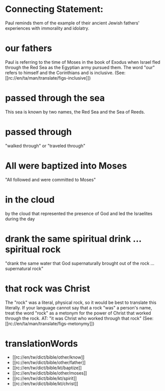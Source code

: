 # Connecting Statement:

Paul reminds them of the example of their ancient Jewish fathers' experiences with immorality and idolatry.

# our fathers

Paul is referring to the time of Moses in the book of Exodus when Israel fled through the Red Sea as the Egyptian army pursued them. The word "our" refers to himself and the Corinthians and is inclusive. (See: [[rc://en/ta/man/translate/figs-inclusive]])

# passed through the sea

This sea is known by two names, the Red Sea and the Sea of Reeds.

# passed through

"walked through" or "traveled through"

# All were baptized into Moses

"All followed and were committed to Moses"

# in the cloud

by the cloud that represented the presence of God and led the Israelites during the day

# drank the same spiritual drink ... spiritual rock

"drank the same water that God supernaturally brought out of the rock ... supernatural rock"

# that rock was Christ

The "rock" was a literal, physical rock, so it would be best to translate this literally. If your language cannot say that a rock "was" a person's name, treat the word "rock" as a metonym for the power of Christ that worked through the rock. AT: "it was Christ who worked through that rock" (See: [[rc://en/ta/man/translate/figs-metonymy]])

# translationWords

* [[rc://en/tw/dict/bible/other/know]]
* [[rc://en/tw/dict/bible/other/father]]
* [[rc://en/tw/dict/bible/kt/baptize]]
* [[rc://en/tw/dict/bible/other/moses]]
* [[rc://en/tw/dict/bible/kt/spirit]]
* [[rc://en/tw/dict/bible/kt/christ]]